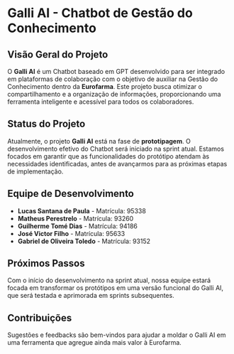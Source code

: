 
# Galli AI - Chatbot de Gestão do Conhecimento

## Visão Geral do Projeto

O **Galli AI** é um Chatbot baseado em GPT desenvolvido para ser integrado em plataformas de colaboração com o objetivo de auxiliar na Gestão do Conhecimento dentro da **Eurofarma**. Este projeto busca otimizar o compartilhamento e a organização de informações, proporcionando uma ferramenta inteligente e acessível para todos os colaboradores.

## Status do Projeto

Atualmente, o projeto **Galli AI** está na fase de **prototipagem**. O desenvolvimento efetivo do Chatbot será iniciado na sprint atual. Estamos focados em garantir que as funcionalidades do protótipo atendam às necessidades identificadas, antes de avançarmos para as próximas etapas de implementação.

## Equipe de Desenvolvimento

- **Lucas Santana de Paula** - Matrícula: 95338
- **Matheus Perestrelo** - Matrícula: 93260
- **Guilherme Tomé Dias** - Matrícula: 94186
- **José Victor Filho** - Matrícula: 95633
- **Gabriel de Oliveira Toledo** - Matrícula: 93152

## Próximos Passos

Com o início do desenvolvimento na sprint atual, nossa equipe estará focada em transformar os protótipos em uma versão funcional do Galli AI, que será testada e aprimorada em sprints subsequentes.

## Contribuições

Sugestões e feedbacks são bem-vindos para ajudar a moldar o Galli AI em uma ferramenta que agregue ainda mais valor à Eurofarma.
